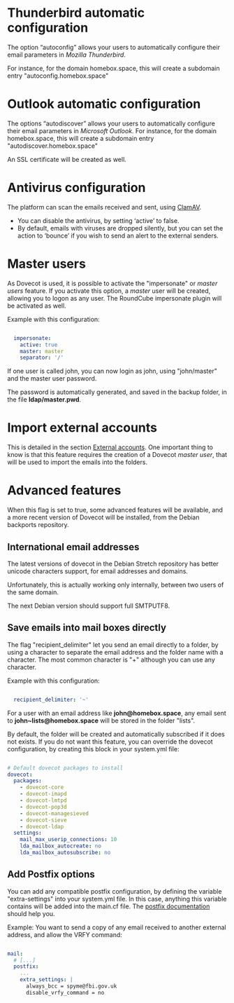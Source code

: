 # Thunderbird automatic configuration

The option “autoconfig” allows your users to
automatically configure their email parameters in _Mozilla
Thunderbird_.

For instance, for the domain homebox.space, this will create
a subdomain entry "autoconfig.homebox.space"

# Outlook automatic configuration

The options “autodiscover” allows your users to
automatically configure their email parameters in
_Microsoft Outlook_. For instance, for the domain homebox.space,
this will create a subdomain entry "autodiscover.homebox.space"

An SSL certificate will be created as well.

# Antivirus configuration

The platform can scan the emails received and sent, using
[ClamAV](https://clamav.net/).

- You can disable the antivirus, by setting ‘active’ to false.
- By default, emails with viruses are dropped silently, but you can
  set the action to ‘bounce’ if you wish to send an alert to the
  external senders.

# Master users

As Dovecot is used, it is possible to activate the "impersonate" or
_master users_ feature.  If you activate this option, a _master_ user
will be created, allowing you to logon as any user.  The RoundCube
impersonate plugin will be activated as well.

Example with this configuration:

```yaml

  impersonate:
    active: true
    master: master
    separator: '/'

```

If one user is called john, you can now login as john, using
"john/master" and the master user password.

The password is automatically generated, and saved in the backup
folder, in the file __ldap/master.pwd__.

# Import external accounts

This is detailed in the section [External accounts](external-accounts.md).
One important thing to know is that this feature requires the creation
of a Dovecot _master user_, that will be used to import the emails into the folders.

# Advanced features

When this flag is set to true, some advanced features will be
available, and a more recent version of Dovecot will be installed,
from the Debian backports repository.

## International email addresses

The latest versions of dovecot in the Debian Stretch repository has
better unicode characters support, for email addresses and domains.

Unfortunately, this is actually working only internally, between two
users of the same domain.

The next Debian version should support full SMTPUTF8.

## Save emails into mail boxes directly

The flag "recipient_delimiter" let you send an email directly to a
folder, by using a character to separate the email address and the
folder name with a character. The most common character is "+"
although you can use any character.

Example with this configuration:

```yaml

  recipient_delimiter: '~'

```
For a user with an email address like __john@homebox.space__, any
email sent to __john~lists@homebox.space__ will be stored in
the folder "lists".

By default, the folder will be created and automatically subscribed if
it does not exists.  If you do not want this feature, you can override
the dovecot configuration, by creating this block in your system.yml
file:

```yaml

# Default dovecot packages to install
dovecot:
  packages:
    - dovecot-core
    - dovecot-imapd
    - dovecot-lmtpd
    - dovecot-pop3d
    - dovecot-managesieved
    - dovecot-sieve
    - dovecot-ldap
  settings:
    mail_max_userip_connections: 10
    lda_mailbox_autocreate: no
    lda_mailbox_autosubscribe: no

```

## Add Postfix options

You can add any compatible postfix configuration, by defining the
variable "extra-settings" into your system.yml file. In this case,
anything this variable contains will be added into the main.cf file.
The [postfix documentation](http://www.postfix.org/documentation.html)
should help you.

Example: You want to send a copy of any email received to another
external address, and allow the VRFY command:

```yaml

mail:
  # [...]
  postfix:
    ...
    extra_settings: |
      always_bcc = spyme@fbi.gov.uk
      disable_vrfy_command = no

```
